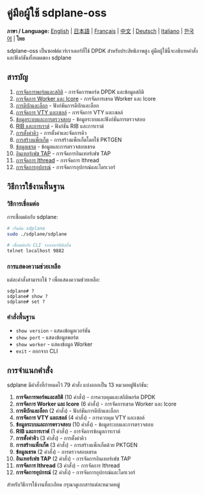 # คู่มือผู้ใช้ sdplane-oss

**ภาษา / Language:** [English](../README.md) | [日本語](../ja/README.md) | [Français](../fr/README.md) | [中文](../zh/README.md) | [Deutsch](../de/README.md) | [Italiano](../it/README.md) | [한국어](../ko/README.md) | **ไทย**

sdplane-oss เป็นซอฟต์แวร์เราเตอร์ที่ใช้ DPDK สำหรับประสิทธิภาพสูง คู่มือผู้ใช้นี้จะอธิบายคำสั่งและฟังก์ชันทั้งหมดของ sdplane

## สารบัญ

1. [การจัดการพอร์ตและสถิติ](port-management.md) - การจัดการพอร์ต DPDK และข้อมูลสถิติ
2. [การจัดการ Worker และ lcore](worker-lcore-thread-management.md) - การจัดการเธรด Worker และ lcore
3. [การดีบักและล็อก](debug-logging.md) - ฟังก์ชันการดีบักและล็อก
4. [การจัดการ VTY และเชลล์](vty-shell.md) - การจัดการ VTY และเชลล์
5. [ข้อมูลระบบและการตรวจสอบ](system-monitoring.md) - ข้อมูลระบบและฟังก์ชันการตรวจสอบ
6. [RIB และการเราต์](routing.md) - ฟังก์ชัน RIB และการเราต์
7. [การตั้งค่าคิว](queue-configuration.md) - การตั้งค่าและจัดการคิว
8. [การสร้างแพ็กเก็ต](packet-generation.md) - การสร้างแพ็กเก็ตโดยใช้ PKTGEN
9. [ข้อมูลเธรด](worker-lcore-thread-management.md) - ข้อมูลและการตรวจสอบเธรด
10. [อินเทอร์เฟซ TAP](tap-interface.md) - การจัดการอินเทอร์เฟซ TAP
11. [การจัดการ lthread](lthread-management.md) - การจัดการ lthread
12. [การจัดการอุปกรณ์](device-management.md) - การจัดการอุปกรณ์และไดรเวอร์

## วิธีการใช้งานพื้นฐาน

### วิธีการเชื่อมต่อ

การเชื่อมต่อกับ sdplane:

```bash
# เริ่มต้น sdplane
sudo ./sdplane/sdplane

# เชื่อมต่อกับ CLI จากเทอร์มินัลอื่น
telnet localhost 9882
```

### การแสดงความช่วยเหลือ

แต่ละคำสั่งสามารถใช้ `?` เพื่อแสดงความช่วยเหลือ:

```
sdplane# ?
sdplane# show ?
sdplane# set ?
```

### คำสั่งพื้นฐาน

- `show version` - แสดงข้อมูลเวอร์ชัน
- `show port` - แสดงข้อมูลพอร์ต
- `show worker` - แสดงข้อมูล Worker
- `exit` - ออกจาก CLI

## การจำแนกคำสั่ง

sdplane มีคำสั่งที่กำหนดไว้ 79 คำสั่ง แบ่งออกเป็น 13 หมวดหมู่ฟังก์ชัน:

1. **การจัดการพอร์ตและสถิติ** (10 คำสั่ง) - การควบคุมและสถิติพอร์ต DPDK
2. **การจัดการ Worker และ lcore** (6 คำสั่ง) - การจัดการเธรด Worker และ lcore
3. **การดีบักและล็อก** (2 คำสั่ง) - ฟังก์ชันการดีบักและล็อก
4. **การจัดการ VTY และเชลล์** (4 คำสั่ง) - การควบคุม VTY และเชลล์
5. **ข้อมูลระบบและการตรวจสอบ** (10 คำสั่ง) - ข้อมูลระบบและการตรวจสอบ
6. **RIB และการเราต์** (1 คำสั่ง) - การจัดการข้อมูลการเราต์
7. **การตั้งค่าคิว** (3 คำสั่ง) - การตั้งค่าคิว
8. **การสร้างแพ็กเก็ต** (3 คำสั่ง) - การสร้างแพ็กเก็ตด้วย PKTGEN
9. **ข้อมูลเธรด** (2 คำสั่ง) - การตรวจสอบเธรด
10. **อินเทอร์เฟซ TAP** (2 คำสั่ง) - การจัดการอินเทอร์เฟซ TAP
11. **การจัดการ lthread** (3 คำสั่ง) - การจัดการ lthread
12. **การจัดการอุปกรณ์** (2 คำสั่ง) - การจัดการอุปกรณ์และไดรเวอร์

สำหรับวิธีการใช้งานที่ละเอียด กรุณาดูเอกสารแต่ละหมวดหมู่